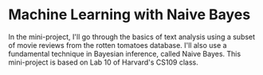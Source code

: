 # Machine Learning with Naive Bayes
In the mini-project, I'll go through the basics of text analysis using a subset of movie reviews from the rotten tomatoes database. I'll also use a fundamental technique in Bayesian inference, called Naive Bayes. This mini-project is based on Lab 10 of Harvard's CS109 class.
